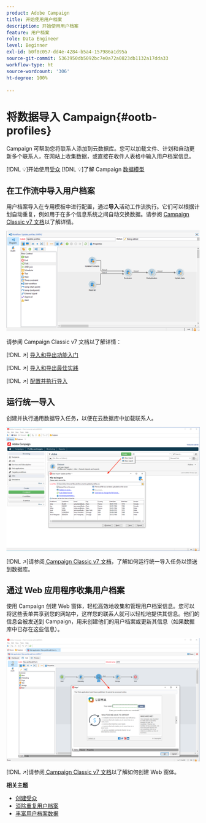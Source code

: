 ```yaml
---
product: Adobe Campaign
title: 开始使用用户档案
description: 开始使用用户档案
feature: 用户档案
role: Data Engineer
level: Beginner
exl-id: b0f8c057-dd4e-4284-b5a4-157986a1d95a
source-git-commit: 5363950db5092bc7e0a72a0823db1132a17dda33
workflow-type: ht
source-wordcount: '306'
ht-degree: 100%

---
```


# 将数据导入 Campaign{#ootb-profiles}

Campaign 可帮助您将联系人添加到云数据库。您可以加载文件、计划和自动更新多个联系人，在网站上收集数据，或直接在收件人表格中输入用户档案信息。

[!DNL :bulb:]开始使用[受众](audiences.md)
[!DNL :bulb:]了解 Campaign [数据模型](../dev/datamodel.md)

## 在工作流中导入用户档案

用户档案导入在专用模板中进行配置，通过&#x200B;**导入**&#x200B;活动工作流执行。它们可以根据计划自动重复，例如用于在多个信息系统之间自动交换数据。请参阅 [Campaign Classic v7 文档](https://experienceleague.adobe.com/docs/campaign-classic/using/getting-started/importing-and-exporting-data/import-export-workflows.html?lang=zh-Hans)以了解详情。

![](assets/import-wf.png)

请参阅 Campaign Classic v7 文档以了解详情：

[!DNL :arrow_upper_right:] [导入和导出功能入门](https://experienceleague.adobe.com/docs/campaign-classic/using/getting-started/importing-and-exporting-data/get-started-data-import-export.html?lang=zh-Hans)

[!DNL :arrow_upper_right:] [导入和导出最佳实践](https://experienceleague.adobe.com/docs/campaign-classic/using/getting-started/importing-and-exporting-data/best-practices/import-export-best-practices.html?lang=zh-Hans)

[!DNL :arrow_upper_right:] [配置并执行导入](https://experienceleague.adobe.com/docs/campaign-classic/using/getting-started/importing-and-exporting-data/generic-imports-exports/executing-import-jobs.html?lang=zh-Hans)

## 运行统一导入

创建并执行通用数据导入任务，以便在云数据库中加载联系人。

![](assets/new-import.png)

[!DNL :arrow_upper_right:]请参阅[ Campaign Classic v7 文档](https://experienceleague.adobe.com/docs/campaign-classic/using/getting-started/importing-and-exporting-data/generic-imports-exports/about-generic-imports-exports.html?lang=zh-Hans)，了解如何运行统一导入任务以馈送到数据库。

## 通过 Web 应用程序收集用户档案

使用 Campaign 创建 Web 窗体，轻松高效地收集和管理用户档案信息。您可以将这些表单共享到您的网站中，这样您的联系人就可以轻松地提供其信息。他们的信息会被发送到 Campaign，用来创建他们的用户档案或更新其信息（如果数据库中已存在这些信息）。

![](assets/web-form-page.png)

[!DNL :arrow_upper_right:]请参阅[ Campaign Classic v7 文档](https://experienceleague.adobe.com/docs/campaign-classic/using/designing-content/web-forms/about-web-forms.html?lang=zh-Hans)以了解如何创建 Web 窗体。

**相关主题**

* [创建受众](audiences.md)
* [消除重复用户档案](https://experienceleague.adobe.com/docs/campaign-classic/using/automating-with-workflows/use-cases/data-management/deduplication-merge.html?lang=zh-Hans)
* [丰富用户档案数据](https://experienceleague.adobe.com/docs/campaign-classic/using/automating-with-workflows/use-cases/data-management/enriching-data.html?lang=zh-Hans)
